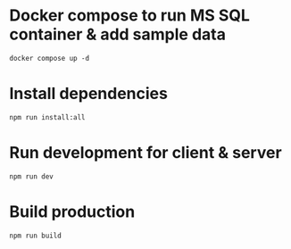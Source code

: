 # Docker compose to run MS SQL container & add sample data
`docker compose up -d`

# Install dependencies
`npm run install:all`

# Run development for client & server
`npm run dev`

# Build production
`npm run build`
